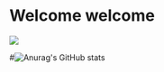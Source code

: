 # Welcome welcome 
![](https://i.imgur.com/uZKMxXo.gif)

#![Anurag's GitHub stats](https://github-readme-stats.vercel.app/api?username=ref-in&show_icons=true&theme=synthwave)
